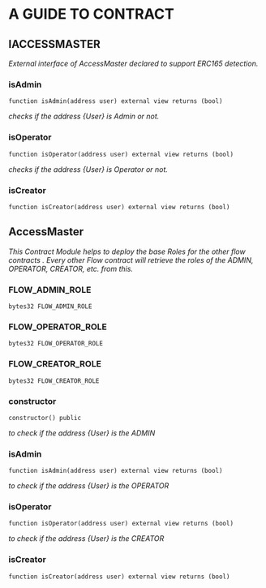 # A GUIDE TO CONTRACT

## IACCESSMASTER



_External interface of AccessMaster declared to support ERC165 detection._

### isAdmin

```solidity
function isAdmin(address user) external view returns (bool)
```

_checks if the address {User} is Admin or not._

### isOperator

```solidity
function isOperator(address user) external view returns (bool)
```

_checks if the address {User} is Operator or not._

### isCreator

```solidity
function isCreator(address user) external view returns (bool)
```

## AccessMaster

_This Contract Module helps to deploy the
base Roles for the other flow contracts .
Every other Flow contract will retrieve the roles of the
ADMIN, OPERATOR, CREATOR, etc. from this._

### FLOW_ADMIN_ROLE

```solidity
bytes32 FLOW_ADMIN_ROLE
```

### FLOW_OPERATOR_ROLE

```solidity
bytes32 FLOW_OPERATOR_ROLE
```

### FLOW_CREATOR_ROLE

```solidity
bytes32 FLOW_CREATOR_ROLE
```

### constructor

```solidity
constructor() public
```
_to check if the address {User} is the ADMIN_
### isAdmin

```solidity
function isAdmin(address user) external view returns (bool)
```

_to check if the address {User} is the OPERATOR_

### isOperator

```solidity
function isOperator(address user) external view returns (bool)
```

_to check if the address {User} is the CREATOR_

### isCreator

```solidity
function isCreator(address user) external view returns (bool)
```
